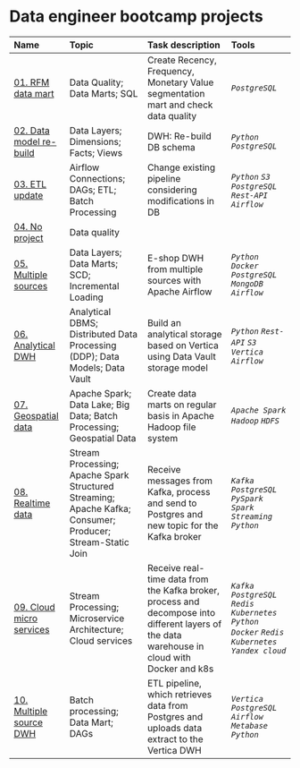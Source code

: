 # Data engineer bootcamp projects


| Name | Topic | Task description | Tools |
| :---------------------- | :---------------------- | :---------------------- | :---------------------- |
| [01. RFM data mart](https://github.com) | Data Quality; Data Marts; SQL | Create Recency, Frequency, Monetary Value segmentation mart and check data quality | *`PostgreSQL`* |
| [02. Data model re-build](https://github.com) | Data Layers; Dimensions; Facts; Views | DWH: Re-build DB schema | *`Python`* *`PostgreSQL`* |
| [03. ETL update](https://github.com) | Airflow Connections; DAGs; ETL; Batch Processing | Change existing pipeline considering modifications in DB | *`Python`* *`S3`* *`PostgreSQL`* *`Rest-API`* *`Airflow`* |
| [04. No project](https://github.com) | Data quality ||  |
| [05. Multiple sources](https://github.com) | Data Layers; Data Marts; SCD; Incremental Loading | E-shop DWH from multiple sources with Apache Airflow | *`Python`* *`Docker`* *`PostgreSQL`* *`MongoDB`* *`Airflow`* |
| [06. Analytical DWH](https://github.com) | Analytical DBMS; Distributed Data Processing (DDP); Data Models; Data Vault | Build an analytical storage based on Vertica using Data Vault storage model | *`Python`* *`Rest-API`* *`S3`* *`Vertica`* *`Airflow`* |
| [07. Geospatial data](https://github.com) | Apache Spark; Data Lake; Big Data; Batch Processing; Geospatial Data | Create data marts on regular basis in Apache Hadoop file system | *`Apache Spark`* *`Hadoop`* *`HDFS`* |
| [08. Realtime data](https://github.com) | Stream Processing; Apache Spark Structured Streaming; Apache Kafka; Consumer; Producer; Stream-Static Join | Receive messages from Kafka, process and send to Postgres and new topic for the Kafka broker | *`Kafka`* *`PostgreSQL`* *`PySpark`* *`Spark Streaming`* *`Python`* |
| [09. Cloud micro services](https://github.com) | Stream Processing; Microservice Architecture; Cloud services | Receive real-time data from the Kafka broker, process and decompose into different layers of the data warehouse in cloud with Docker and k8s| *`Kafka`* *`PostgreSQL`* *`Redis`* *`Kubernetes`* *`Python`* *`Docker`* *`Redis`* *`Kubernetes`* *`Yandex cloud`*|
| [10. Multiple source DWH](https://github.com) | Batch processing; Data Mart; DAGs | ETL pipeline, which retrieves data from Postgres and uploads data extract to the Vertica DWH | *`Vertica`* *`PostgreSQL`* *`Airflow`* *`Metabase`* *`Python`* |
